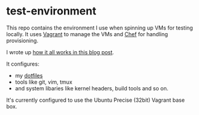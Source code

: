 # test-environment

This repo contains the environment I use when spinning up VMs for testing locally.
It uses [Vagrant][] to manage the VMs and [Chef][] for handling provisioning.

I wrote up [how it all works in this blog post][post].

It configures:

* my [dotfiles][]
* tools like git, vim, tmux
* and system libaries like kernel headers, build tools and so on.

It's currently configured to use the Ubuntu Precise (32bit) Vagrant base box.

[Vagrant]: http://vagrantup.com/
[Chef]: http://opscode.com/
[post]: http://nickcharlton.net/posts/test-environments-with-vagrant-and-chef.html
[dotfiles]: http://github.com/nickcharlton/dotfiles
